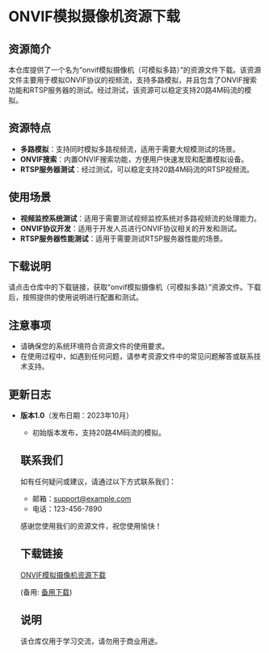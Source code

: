 # ONVIF模拟摄像机资源下载

## 资源简介

本仓库提供了一个名为“onvif模拟摄像机（可模拟多路）”的资源文件下载。该资源文件主要用于模拟ONVIF协议的视频流，支持多路模拟，并且包含了ONVIF搜索功能和RTSP服务器的测试。经过测试，该资源可以稳定支持20路4M码流的模拟。

## 资源特点

- **多路模拟**：支持同时模拟多路视频流，适用于需要大规模测试的场景。
- **ONVIF搜索**：内置ONVIF搜索功能，方便用户快速发现和配置模拟设备。
- **RTSP服务器测试**：经过测试，可以稳定支持20路4M码流的RTSP视频流。

## 使用场景

- **视频监控系统测试**：适用于需要测试视频监控系统对多路视频流的处理能力。
- **ONVIF协议开发**：适用于开发人员进行ONVIF协议相关的开发和测试。
- **RTSP服务器性能测试**：适用于需要测试RTSP服务器性能的场景。

## 下载说明

请点击仓库中的下载链接，获取“onvif模拟摄像机（可模拟多路）”资源文件。下载后，按照提供的使用说明进行配置和测试。

## 注意事项

- 请确保您的系统环境符合资源文件的使用要求。
- 在使用过程中，如遇到任何问题，请参考资源文件中的常见问题解答或联系技术支持。

## 更新日志

- **版本1.0**（发布日期：2023年10月）
  - 初始版本发布，支持20路4M码流的模拟。

  ## 联系我们

  如有任何疑问或建议，请通过以下方式联系我们：

  - 邮箱：support@example.com
  - 电话：123-456-7890

  感谢您使用我们的资源文件，祝您使用愉快！

  ## 下载链接
  [ONVIF模拟摄像机资源下载](https://pan.quark.cn/s/23e908c5ea63) 

  (备用: [备用下载](https://pan.baidu.com/s/1M7PrVDLEjBc5JNunqo_BqA?pwd=1234))

  ## 说明

  该仓库仅用于学习交流，请勿用于商业用途。
